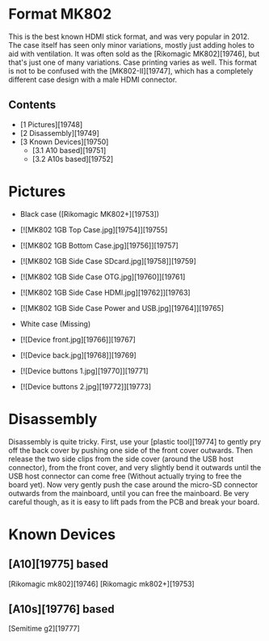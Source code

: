 # Format MK802
This is the best known HDMI stick format, and was very popular in 2012. The case itself has seen only minor variations, mostly just adding holes to aid with ventilation. 
It was often sold as the [Rikomagic MK802][19746], but that's just one of many variations. Case printing varies as well. 
This format is not to be confused with the [MK802-II][19747], which has a completely different case design with a male HDMI connector. 
## Contents
  * [1 Pictures][19748]
  * [2 Disassembly][19749]
  * [3 Known Devices][19750]
    * [3.1 A10 based][19751]
    * [3.2 A10s based][19752]

# Pictures
  * Black case ([Rikomagic MK802+][19753])

  * [![MK802 1GB Top Case.jpg][19754]][19755]
  * [![MK802 1GB Bottom Case.jpg][19756]][19757]
  * [![MK802 1GB Side Case SDcard.jpg][19758]][19759]
  * [![MK802 1GB Side Case OTG.jpg][19760]][19761]
  * [![MK802 1GB Side Case HDMI.jpg][19762]][19763]
  * [![MK802 1GB Side Case Power and USB.jpg][19764]][19765]

  * White case (Missing)

  * [![Device front.jpg][19766]][19767]
  * [![Device back.jpg][19768]][19769]
  * [![Device buttons 1.jpg][19770]][19771]
  * [![Device buttons 2.jpg][19772]][19773]

# Disassembly
Disassembly is quite tricky. First, use your [plastic tool][19774] to gently pry off the back cover by pushing one side of the front cover outwards. Then release the two side clips from the side cover (around the USB host connector), from the front cover, and very slightly bend it outwards until the USB host connector can come free (Without actually trying to free the board yet). Now very gently push the case around the micro-SD connector outwards from the mainboard, until you can free the mainboard. Be very careful though, as it is easy to lift pads from the PCB and break your board. 
# Known Devices
## [A10][19775] based
[Rikomagic mk802][19746]
[Rikomagic mk802+][19753]
## [A10s][19776] based
[Semitime g2][19777]
